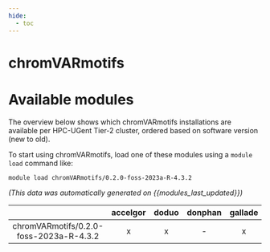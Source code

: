 ```yaml
---
hide:
  - toc
---
```


chromVARmotifs
==============

# Available modules


The overview below shows which chromVARmotifs installations are available per HPC-UGent Tier-2 cluster, ordered based on software version (new to old).

To start using chromVARmotifs, load one of these modules using a `module load` command like:

```shell
module load chromVARmotifs/0.2.0-foss-2023a-R-4.3.2
```

*(This data was automatically generated on {{modules_last_updated}})*  

| |accelgor|doduo|donphan|gallade|joltik|litleo|shinx|
| :---: | :---: | :---: | :---: | :---: | :---: | :---: | :---: |
|chromVARmotifs/0.2.0-foss-2023a-R-4.3.2|x|x|-|x|-|x|x|
